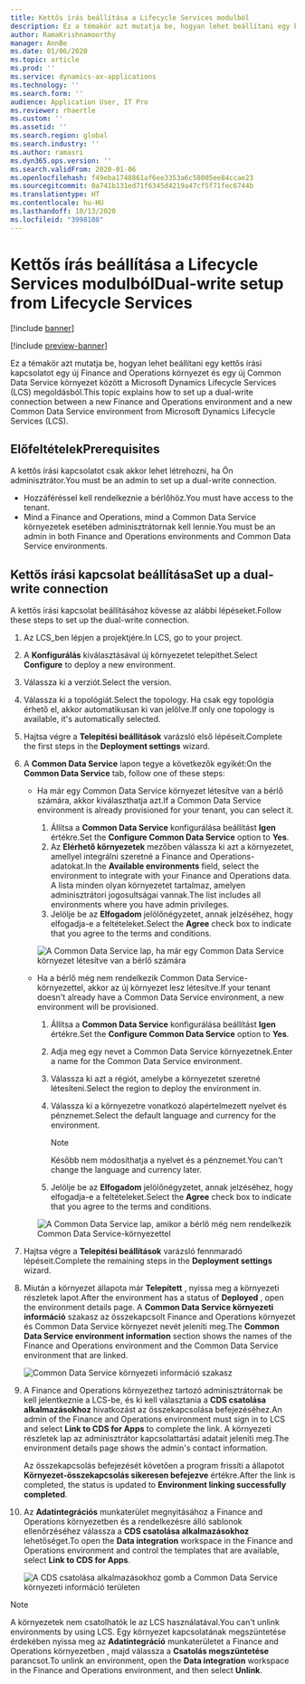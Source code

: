 ```yaml
---
title: Kettős írás beállítása a Lifecycle Services modulból
description: Ez a témakör azt mutatja be, hogyan lehet beállítani egy kettős írási kapcsolatot egy új Finance and Operations környezet és egy új Common Data Service környezet között a Microsoft Dynamics Lifecycle Services (LCS) megoldásból.
author: RamaKrishnamoorthy
manager: AnnBe
ms.date: 01/06/2020
ms.topic: article
ms.prod: ''
ms.service: dynamics-ax-applications
ms.technology: ''
ms.search.form: ''
audience: Application User, IT Pro
ms.reviewer: rhaertle
ms.custom: ''
ms.assetid: ''
ms.search.region: global
ms.search.industry: ''
ms.author: ramasri
ms.dyn365.ops.version: ''
ms.search.validFrom: 2020-01-06
ms.openlocfilehash: f49eba1748861af6ee3353a6c58005ee84ccae23
ms.sourcegitcommit: 0a741b131ed71f6345d4219a47cf5f71fec6744b
ms.translationtype: HT
ms.contentlocale: hu-HU
ms.lasthandoff: 10/13/2020
ms.locfileid: "3998108"
---
```

# <a name="dual-write-setup-from-lifecycle-services"></a><span data-ttu-id="ca41b-103">Kettős írás beállítása a Lifecycle Services modulból</span><span class="sxs-lookup"><span data-stu-id="ca41b-103">Dual-write setup from Lifecycle Services</span></span>

[!include [banner](../../includes/banner.md)]

[!include [preview-banner](../../includes/preview-banner.md)]

<span data-ttu-id="ca41b-104">Ez a témakör azt mutatja be, hogyan lehet beállítani egy kettős írási kapcsolatot egy új Finance and Operations környezet és egy új Common Data Service környezet között a Microsoft Dynamics Lifecycle Services (LCS) megoldásból.</span><span class="sxs-lookup"><span data-stu-id="ca41b-104">This topic explains how to set up a dual-write connection between a new Finance and Operations environment and a new Common Data Service environment from Microsoft Dynamics Lifecycle Services (LCS).</span></span>

## <a name="prerequisites"></a><span data-ttu-id="ca41b-105">Előfeltételek</span><span class="sxs-lookup"><span data-stu-id="ca41b-105">Prerequisites</span></span>

<span data-ttu-id="ca41b-106">A kettős írási kapcsolatot csak akkor lehet létrehozni, ha Ön adminisztrátor.</span><span class="sxs-lookup"><span data-stu-id="ca41b-106">You must be an admin to set up a dual-write connection.</span></span>

+ <span data-ttu-id="ca41b-107">Hozzáféréssel kell rendelkeznie a bérlőhöz.</span><span class="sxs-lookup"><span data-stu-id="ca41b-107">You must have access to the tenant.</span></span>
+ <span data-ttu-id="ca41b-108">Mind a Finance and Operations, mind a Common Data Service környezetek esetében adminisztrátornak kell lennie.</span><span class="sxs-lookup"><span data-stu-id="ca41b-108">You must be an admin in both Finance and Operations environments and Common Data Service environments.</span></span>

## <a name="set-up-a-dual-write-connection"></a><span data-ttu-id="ca41b-109">Kettős írási kapcsolat beállítása</span><span class="sxs-lookup"><span data-stu-id="ca41b-109">Set up a dual-write connection</span></span>

<span data-ttu-id="ca41b-110">A kettős írási kapcsolat beállításához kövesse az alábbi lépéseket.</span><span class="sxs-lookup"><span data-stu-id="ca41b-110">Follow these steps to set up the dual-write connection.</span></span>

1. <span data-ttu-id="ca41b-111">Az LCS_ben lépjen a projektjére.</span><span class="sxs-lookup"><span data-stu-id="ca41b-111">In LCS, go to your project.</span></span>
2. <span data-ttu-id="ca41b-112">A **Konfigurálás** kiválasztásával új környezetet telepíthet.</span><span class="sxs-lookup"><span data-stu-id="ca41b-112">Select **Configure** to deploy a new environment.</span></span>
3. <span data-ttu-id="ca41b-113">Válassza ki a verziót.</span><span class="sxs-lookup"><span data-stu-id="ca41b-113">Select the version.</span></span> 
4. <span data-ttu-id="ca41b-114">Válassza ki a topológiát.</span><span class="sxs-lookup"><span data-stu-id="ca41b-114">Select the topology.</span></span> <span data-ttu-id="ca41b-115">Ha csak egy topológia érhető el, akkor automatikusan ki van jelölve.</span><span class="sxs-lookup"><span data-stu-id="ca41b-115">If only one topology is available, it's automatically selected.</span></span>
5. <span data-ttu-id="ca41b-116">Hajtsa végre a **Telepítési beállítások** varázsló első lépéseit.</span><span class="sxs-lookup"><span data-stu-id="ca41b-116">Complete the first steps in the **Deployment settings** wizard.</span></span>
6. <span data-ttu-id="ca41b-117">A **Common Data Service** lapon tegye a következők egyikét:</span><span class="sxs-lookup"><span data-stu-id="ca41b-117">On the **Common Data Service** tab, follow one of these steps:</span></span>

    - <span data-ttu-id="ca41b-118">Ha már egy Common Data Service környezet létesítve van a bérlő számára, akkor kiválaszthatja azt.</span><span class="sxs-lookup"><span data-stu-id="ca41b-118">If a Common Data Service environment is already provisioned for your tenant, you can select it.</span></span>

        1. <span data-ttu-id="ca41b-119">Állítsa a **Common Data Service** konfigurálása beállítást **Igen** értékre.</span><span class="sxs-lookup"><span data-stu-id="ca41b-119">Set the **Configure Common Data Service** option to **Yes**.</span></span>
        2. <span data-ttu-id="ca41b-120">Az **Elérhető környezetek** mezőben válassza ki azt a környezetet, amellyel integrálni szeretné a Finance and Operations-adatokat.</span><span class="sxs-lookup"><span data-stu-id="ca41b-120">In the **Available environments** field, select the environment to integrate with your Finance and Operations data.</span></span> <span data-ttu-id="ca41b-121">A lista minden olyan környezetet tartalmaz, amelyen adminisztrátori jogosultságai vannak.</span><span class="sxs-lookup"><span data-stu-id="ca41b-121">The list includes all environments where you have admin privileges.</span></span>
        3. <span data-ttu-id="ca41b-122">Jelölje be az **Elfogadom** jelölőnégyzetet, annak jelzéséhez, hogy elfogadja-e a feltételeket.</span><span class="sxs-lookup"><span data-stu-id="ca41b-122">Select the **Agree** check box to indicate that you agree to the terms and conditions.</span></span>

        ![A Common Data Service lap, ha már egy Common Data Service környezet létesítve van a bérlő számára](../dual-write/media/lcs_setup_1.png)

    - <span data-ttu-id="ca41b-124">Ha a bérlő még nem rendelkezik Common Data Service-környezettel, akkor az új környezet lesz létesítve.</span><span class="sxs-lookup"><span data-stu-id="ca41b-124">If your tenant doesn't already have a Common Data Service environment, a new environment will be provisioned.</span></span>

        1. <span data-ttu-id="ca41b-125">Állítsa a **Common Data Service** konfigurálása beállítást **Igen** értékre.</span><span class="sxs-lookup"><span data-stu-id="ca41b-125">Set the **Configure Common Data Service** option to **Yes**.</span></span>
        2. <span data-ttu-id="ca41b-126">Adja meg egy nevet a Common Data Service környezetnek.</span><span class="sxs-lookup"><span data-stu-id="ca41b-126">Enter a name for the Common Data Service environment.</span></span>
        3. <span data-ttu-id="ca41b-127">Válassza ki azt a régiót, amelybe a környezetet szeretné létesíteni.</span><span class="sxs-lookup"><span data-stu-id="ca41b-127">Select the region to deploy the environment in.</span></span>
        4. <span data-ttu-id="ca41b-128">Válassza ki a környezetre vonatkozó alapértelmezett nyelvet és pénznemet.</span><span class="sxs-lookup"><span data-stu-id="ca41b-128">Select the default language and currency for the environment.</span></span>

            > [!NOTE]
            > <span data-ttu-id="ca41b-129">Később nem módosíthatja a nyelvet és a pénznemet.</span><span class="sxs-lookup"><span data-stu-id="ca41b-129">You can't change the language and currency later.</span></span>

        5. <span data-ttu-id="ca41b-130">Jelölje be az **Elfogadom** jelölőnégyzetet, annak jelzéséhez, hogy elfogadja-e a feltételeket.</span><span class="sxs-lookup"><span data-stu-id="ca41b-130">Select the **Agree** check box to indicate that you agree to the terms and conditions.</span></span>

        ![A Common Data Service lap, amikor a bérlő még nem rendelkezik Common Data Service-környezettel](../dual-write/media/lcs_setup_2.png)

7. <span data-ttu-id="ca41b-132">Hajtsa végre a **Telepítési beállítások** varázsló fennmaradó lépéseit.</span><span class="sxs-lookup"><span data-stu-id="ca41b-132">Complete the remaining steps in the **Deployment settings** wizard.</span></span>
8. <span data-ttu-id="ca41b-133">Miután a környezet állapota már **Telepített** , nyissa meg a környezeti részletek lapot.</span><span class="sxs-lookup"><span data-stu-id="ca41b-133">After the environment has a status of **Deployed** , open the environment details page.</span></span> <span data-ttu-id="ca41b-134">A **Common Data Service környezeti információ** szakasz az összekapcsolt Finance and Operations környezet és Common Data Service környezet nevét jeleníti meg.</span><span class="sxs-lookup"><span data-stu-id="ca41b-134">The **Common Data Service environment information** section shows the names of the Finance and Operations environment and the Common Data Service environment that are linked.</span></span>

    ![Common Data Service környezeti információ szakasz](../dual-write/media/lcs_setup_3.png)

9. <span data-ttu-id="ca41b-136">A Finance and Operations környezethez tartozó adminisztrátornak be kell jelentkeznie a LCS-be, és ki kell választania a **CDS csatolása alkalmazásokhoz** hivatkozást az összekapcsolása befejezéséhez.</span><span class="sxs-lookup"><span data-stu-id="ca41b-136">An admin of the Finance and Operations environment must sign in to LCS and select **Link to CDS for Apps** to complete the link.</span></span> <span data-ttu-id="ca41b-137">A környezeti részletek lap az adminisztrátor kapcsolattartási adatait jeleníti meg.</span><span class="sxs-lookup"><span data-stu-id="ca41b-137">The environment details page shows the admin's contact information.</span></span>

    <span data-ttu-id="ca41b-138">Az összekapcsolás befejezését követően a program frissíti a állapotot **Környezet-összekapcsolás sikeresen befejezve** értékre.</span><span class="sxs-lookup"><span data-stu-id="ca41b-138">After the link is completed, the status is updated to **Environment linking successfully completed**.</span></span>

10. <span data-ttu-id="ca41b-139">Az **Adatintegrációs** munkaterület megnyitásához a Finance and Operations környezetben és a rendelkezésre álló sablonok ellenőrzéséhez válassza a **CDS csatolása alkalmazásokhoz** lehetőséget.</span><span class="sxs-lookup"><span data-stu-id="ca41b-139">To open the **Data integration** workspace in the Finance and Operations environment and control the templates that are available, select **Link to CDS for Apps**.</span></span>

    ![A CDS csatolása alkalmazásokhoz gomb a Common Data Service környezeti információ területen](../dual-write/media/lcs_setup_4.png)

> [!NOTE]
> <span data-ttu-id="ca41b-141">A környezetek nem csatolhatók le az LCS használatával.</span><span class="sxs-lookup"><span data-stu-id="ca41b-141">You can't unlink environments by using LCS.</span></span> <span data-ttu-id="ca41b-142">Egy környezet kapcsolatának megszüntetése érdekében nyissa meg az **Adatintegráció** munkaterületet a Finance and Operations környezetben , majd válassza a **Csatolás megszüntetése** parancsot.</span><span class="sxs-lookup"><span data-stu-id="ca41b-142">To unlink an environment, open the **Data integration** workspace in the Finance and Operations environment, and then select **Unlink**.</span></span>
